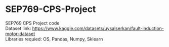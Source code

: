 # SEP769-CPS-Project
SEP769 CPS Project code <br>
Dataset link: https://www.kaggle.com/datasets/uysalserkan/fault-induction-motor-dataset <br>
Libraries requied: OS, Pandas, Numpy, Sklearn

